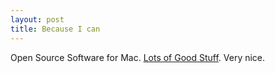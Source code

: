 ```yaml
---
layout: post
title: Because I can
---
```

<p>Open Source Software for Mac. <a href="http://www.opensourcemac.org/">Lots of Good Stuff</a>. Very nice.</p>
